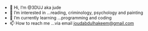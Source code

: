- 👋 Hi, I’m @3DUJ aka jude 
- 👀 I’m interested in ...reading, criminology, psychology and painting
- 🌱 I’m currently learning ...programming and coding 
- 📫 How to reach me ...via email joudabdulhakeem@gmail.com

<!---
3DUJ/3DUJ is a ✨ special ✨ repository because its `README.md` (this file) appears on your GitHub profile.
You can click the Preview link to take a look at your changes.
--->
